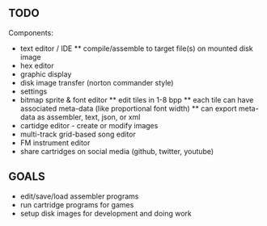 ## TODO

Components:
* text editor / IDE
** compile/assemble to target file(s) on mounted disk image
* hex editor
* graphic display
* disk image transfer (norton commander style)
* settings
* bitmap sprite & font editor
** edit tiles in 1-8 bpp
** each tile can have associated meta-data (like proportional font width)
** can export meta-data as assembler, text, json, or xml
* cartidge editor - create or modify images
* multi-track grid-based song editor
* FM instrument editor
* share cartridges on social media (github, twitter, youtube)

## GOALS

* edit/save/load assembler programs
* run cartridge programs for games
* setup disk images for development and doing work